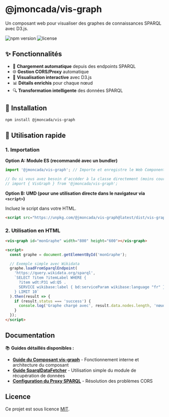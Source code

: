 # @jmoncada/vis-graph

Un composant web pour visualiser des graphes de connaissances SPARQL avec D3.js.

![npm version](https://img.shields.io/npm/v/@jmoncada/vis-graph)
![license](https://img.shields.io/npm/l/@jmoncada/vis-graph)

## ✨ Fonctionnalités

- 🔄 **Chargement automatique** depuis des endpoints SPARQL
- 🌐 **Gestion CORS/Proxy** automatique 
- 🎨 **Visualisation interactive** avec D3.js
- 📊 **Détails enrichis** pour chaque nœud
- 🔍 **Transformation intelligente** des données SPARQL

## 🚀 Installation

```bash
npm install @jmoncada/vis-graph
```

## 📖 Utilisation rapide

### 1. Importation

**Option A: Module ES (recommandé avec un bundler)**

```javascript
import '@jmoncada/vis-graph'; // Importe et enregistre le Web Component <vis-graph>

// Ou si vous avez besoin d'accéder à la classe directement (moins courant pour juste l'utiliser)
// import { VisGraph } from '@jmoncada/vis-graph'; 
```

**Option B: UMD (pour une utilisation directe dans le navigateur via `<script>`)**

Incluez le script dans votre HTML.

```html
<script src="https://unpkg.com/@jmoncada/vis-graph@latest/dist/vis-graph.umd.js"></script>
```

### 2. Utilisation en HTML

```html
<vis-graph id="monGraphe" width="800" height="600"></vis-graph>

<script>
  const graphe = document.getElementById('monGraphe');

  // Exemple simple avec Wikidata
  graphe.loadFromSparqlEndpoint(
    'https://query.wikidata.org/sparql',
    `SELECT ?item ?itemLabel WHERE {
      ?item wdt:P31 wd:Q5 .
      SERVICE wikibase:label { bd:serviceParam wikibase:language "fr" }
    } LIMIT 10`
  ).then(result => {
    if (result.status === 'success') {
      console.log('Graphe chargé avec', result.data.nodes.length, 'nœuds');
    }
  });
</script>
```

## Documentation

📚 **Guides détaillés disponibles :**

- **[Guide du Composant vis-graph](https://github.com/Ye4hL0w/test-visualisator/blob/main/docs/VisGraph.md)** - Fonctionnement interne et architecture du composant
- **[Guide SparqlDataFetcher](https://github.com/Ye4hL0w/test-visualisator/blob/main/docs/dataFetcher-setup.md)** - Utilisation simple du module de récupération de données
- **[Configuration du Proxy SPARQL](https://github.com/Ye4hL0w/test-visualisator/blob/main/docs/proxy-setup.md)** - Résolution des problèmes CORS

## Licence

Ce projet est sous licence [MIT](./LICENSE). 